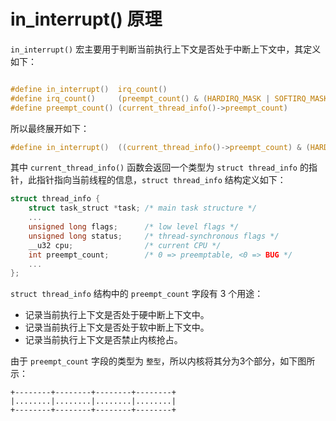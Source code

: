# in_interrupt() 原理

`in_interrupt()` 宏主要用于判断当前执行上下文是否处于中断上下文中，其定义如下：

```c

#define in_interrupt()  irq_count()
#define irq_count()     (preempt_count() & (HARDIRQ_MASK | SOFTIRQ_MASK))
#define preempt_count() (current_thread_info()->preempt_count)

```

所以最终展开如下：

```c
#define in_interrupt()  ((current_thread_info()->preempt_count) & (HARDIRQ_MASK | SOFTIRQ_MASK))
```

其中 `current_thread_info()` 函数会返回一个类型为 `struct thread_info` 的指针，此指针指向当前线程的信息，`struct thread_info` 结构定义如下：

```c
struct thread_info {
    struct task_struct *task; /* main task structure */
    ...
    unsigned long flags;      /* low level flags */
    unsigned long status;     /* thread-synchronous flags */
    __u32 cpu;                /* current CPU */
    int preempt_count;        /* 0 => preemptable, <0 => BUG */
    ...
};
```

`struct thread_info` 结构中的 `preempt_count` 字段有 3 个用途：

* 记录当前执行上下文是否处于硬中断上下文中。
* 记录当前执行上下文是否处于软中断上下文中。
* 记录当前执行上下文是否禁止内核抢占。

由于 `preempt_count` 字段的类型为 `整型`，所以内核将其分为3个部分，如下图所示：

```text
+--------+--------+--------+--------+
|........|........|........|........|
+--------+--------+--------+--------+
```


